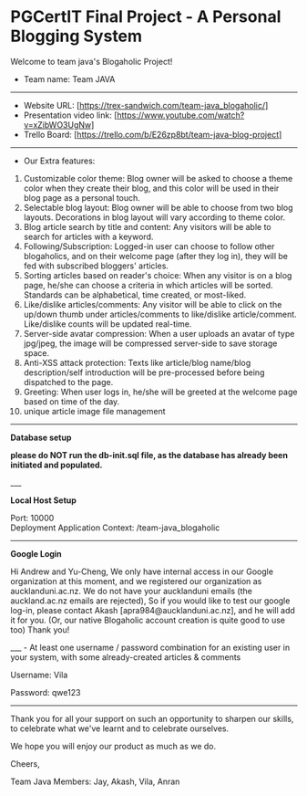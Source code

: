 # PGCertIT Final Project - A Personal Blogging System

Welcome to team java's Blogaholic Project!

- Team name: Team JAVA
___
- Website URL: [https://trex-sandwich.com/team-java_blogaholic/]
- Presentation video link: [https://www.youtube.com/watch?v=xZibWO3UgNw]
- Trello Board: [https://trello.com/b/E26zp8bt/team-java-blog-project]
___
- Our Extra features:
1. Customizable color theme: Blog owner will be asked to choose a theme color when they create their blog, and this color will be used in their blog page as a personal touch.
2. Selectable blog layout: Blog owner will be able to choose from two blog layouts. Decorations in blog layout will vary according to theme color.
3. Blog article search by title and content: Any visitors will be able to search for articles with a keyword. 
4. Following/Subscription: Logged-in user can choose to follow other blogaholics, and on their welcome page (after they log in), they will be fed with subscribed bloggers' articles.
5. Sorting articles based on reader's choice: When any visitor is on a blog page, he/she can choose a criteria in which articles will be sorted. Standards can be alphabetical, time created, or most-liked.
6. Like/dislike articles/comments: Any visitor will be able to click on the up/down thumb under articles/comments to like/dislike article/comment. Like/dislike counts will be updated real-time.
7. Server-side avatar compression: When a user uploads an avatar of type jpg/jpeg, the image will be compressed server-side to save storage space.
8. Anti-XSS attack protection: Texts like article/blog name/blog description/self introduction will be pre-processed before being dispatched to the page.
9. Greeting: When user logs in, he/she will be greeted at the welcome page based on time of the day.
10. unique article image file management
___
<p><strong>Database setup</strong></p>
<p>
<strong>please do NOT run the db-init.sql file, as the database has already been initiated and populated.</strong>
</p>
___
<p><strong>Local Host Setup</strong></p>
<p>
Port:
10000<br>
Deployment Application Context:
/team-java_blogaholic
</p>

___
<p><strong>Google Login</strong></p>
<p>
Hi Andrew and Yu-Cheng,
We only have internal access in our Google organization at this moment, 
and we registered our organization as aucklanduni.ac.nz.
We do not have your aucklanduni emails (the auckland.ac.nz emails are rejected),
So if you would like to test our google log-in, please contact Akash [apra984@aucklanduni.ac.nz], and he will add it for you.
(Or, our native Blogaholic account creation is quite good to use too)
Thank you!
</p>
___
- At least one username / password combination for an existing user in your system, with some already-created articles & comments

<p>Username: Vila</p>
<p>Password: qwe123</p>

___

<p>Thank you for all your support on such an opportunity to sharpen our skills, to celebrate
what we've learnt and to celebrate ourselves.  </p>
<p>We hope you will enjoy our product as much as we do.</p>   
<p>Cheers,</p>
<p>Team Java Members: Jay, Akash, Vila, Anran</p>





